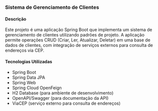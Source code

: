 ### Sistema de Gerenciamento de Clientes

#### Descrição

Este projeto é uma aplicação Spring Boot que implementa um sistema de gerenciamento de clientes utilizando padrões de projeto.
A aplicação permite operações CRUD (Criar, Ler, Atualizar, Deletar) em uma base de dados de clientes, com integração de serviços externos para consulta de endereços via CEP.

#### Tecnologias Utilizadas

- Spring Boot
- Spring Data JPA
- Spring Web
- Spring Cloud OpenFeign
- H2 Database (para ambiente de desenvolvimento)
- OpenAPI/Swagger (para documentação da API)
- ViaCEP (serviço externo para consulta de endereços)
